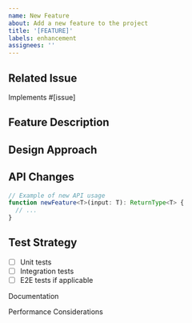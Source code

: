 ```yaml
---
name: New Feature
about: Add a new feature to the project
title: '[FEATURE]'
labels: enhancement
assignees: ''
---
```


## Related Issue
<!-- Link to the feature request issue -->
Implements #[issue]

## Feature Description
<!-- Clearly describe the feature being implemented -->

## Design Approach
<!-- Describe the technical approach and design patterns used -->

## API Changes
<!-- Detail any new or modified APIs -->
```typescript
// Example of new API usage
function newFeature<T>(input: T): ReturnType<T> {
  // ...
}
```

## Test Strategy
<!-- Describe how the feature is tested -->

- [ ] Unit tests
- [ ] Integration tests
- [ ] E2E tests if applicable

Documentation
<!-- Describe any documentation changes needed -->
Performance Considerations 
<!-- Address any performance impacts of this feature -->